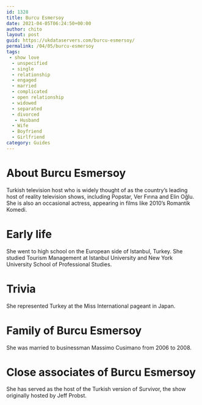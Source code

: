 ```yaml
---
id: 1328
title: Burcu Esmersoy
date: 2021-04-05T06:24:50+00:00
author: chito
layout: post
guid: https://ukdataservers.com/burcu-esmersoy/
permalink: /04/05/burcu-esmersoy
tags:
 - show love
  - unspecified
  - single
  - relationship
  - engaged
  - married
  - complicated
  - open relationship
  - widowed
  - separated
  - divorced
   - Husband
  - Wife
  - Boyfriend
  - Girlfriend
category: Guides
---
```




  
  
#  About Burcu Esmersoy
                  
                  
                  
Turkish television host who is widely thought of as the country&#8217;s leading host of reality television shows, including Popstar, Ver Fırına and Elin Oğlu. She is also an occasional actress, appearing in films like 2010&#8217;s Romantik Komedi.
                  
                
                
                
# Early life
                  
                  
                  
She went to high school on the European side of Istanbul, Turkey. She studied Tourism Management at Istanbul University and New York University School of Professional Studies.
                  
                
                
                
# Trivia
                  
                  
                  
She represented Turkey at the Miss International pageant in Japan.
                  
                
                
                
# Family of Burcu Esmersoy
                  
                  
                  
She was married to businessman Massimo Cusimano from 2006 to 2008.
                  
                
                
                
# Close associates of Burcu Esmersoy
                  
                  
                  
She has served as the host of the Turkish version of Survivor, the show originally hosted by Jeff Probst.
                  
                
              
            
          
          
          
    
    
  
